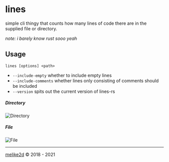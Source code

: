 # lines

simple cli thingy that counts how many lines of code there are in the supplied file or directory.

*note: i barely know rust sooo yeah*

## Usage

`lines [options] <path>`

- `--include-empty` whether to include empty lines
- `--include-comments` whether lines only consisting of comments should be included
- `--version` spits out the current version of lines-rs

##### Directory

![Directory](https://unix.circle-jerk.party/raw/mNfVG04O3ECBBOvH/G_gHi2Pm.png)

##### File

![File](https://unix.circle-jerk.party/raw/xRaVglzmeQsX0gyJ/C7T5nk2n.png)

---

[melike2d](https://dimensional.fun) &copy; 2018 - 2021
